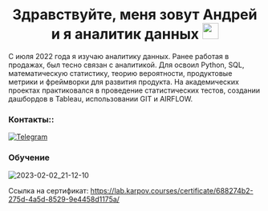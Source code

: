 <h1 align="center">Здравствуйте, меня зовут Андрей и я аналитик данных</a> 
<img src="https://github.com/blackcater/blackcater/raw/main/images/Hi.gif" height="32"/></h1>

С июля 2022 года я изучаю аналитику данных. Ранее работая в продажах, был тесно связан с аналитикой.
Для  освоил Python, SQL, математическую статистику, теорию вероятности, продуктовые метрики и фреймворки для развития продукта. На академических проектах практиковался в проведение статистических тестов, создании дашбордов в Tableau, использовании GIT и AIRFLOW.

### Контакты::
[![Telegram](https://img.shields.io/badge/Telegram-2CA5E0?style=for-the-badge&logo=telegram&logoColor=white)](https://t.me/andrdogg)

### Обучение
![2023-02-02_21-12-10](https://user-images.githubusercontent.com/122619433/216409859-6e2a4257-68b1-48e5-bc7c-d89c96894bef.png)

Ссылка на сертификат: https://lab.karpov.courses/certificate/688274b2-275d-4a5d-8529-9e4458d1175a/
